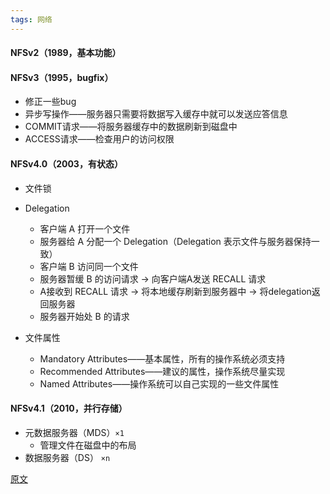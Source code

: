 ```yaml
---
tags: 网络
---
```




#### NFSv2（1989，基本功能）

#### NFSv3（1995，bugfix）

* 修正一些bug
* 异步写操作——服务器只需要将数据写入缓存中就可以发送应答信息
* COMMIT请求——将服务器缓存中的数据刷新到磁盘中
* ACCESS请求——检查用户的访问权限

#### NFSv4.0（2003，有状态）

* 文件锁
* Delegation
  * 客户端 A 打开一个文件
  * 服务器给 A 分配一个 Delegation（Delegation 表示文件与服务器保持一致）
  * 客户端 B 访问同一个文件
  * 服务器暂缓 B 的访问请求 -> 向客户端A发送 RECALL 请求
  * A接收到 RECALL 请求 -> 将本地缓存刷新到服务器中 -> 将delegation返回服务器
  * 服务器开始处 B 的请求
* 文件属性

  * Mandatory Attributes——基本属性，所有的操作系统必须支持
  * Recommended Attributes——建议的属性，操作系统尽量实现
  * Named Attributes——操作系统可以自己实现的一些文件属性

#### NFSv4.1（2010，并行存储）

* 元数据服务器（MDS）`×1`
  * 管理文件在磁盘中的布局
* 数据服务器（DS） `×n`

[原文](https://blog.csdn.net/ycnian/article/details/8515517)

